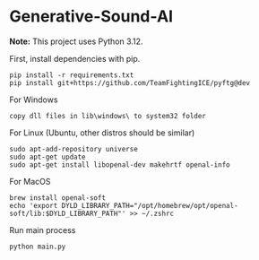 # Generative-Sound-AI

**Note:** This project uses Python 3.12.

First, install dependencies with pip.
```
pip install -r requirements.txt
pip install git+https://github.com/TeamFightingICE/pyftg@dev
```

For Windows
```
copy dll files in lib\windows\ to system32 folder
```

For Linux (Ubuntu, other distros should be similar)
```
sudo apt-add-repository universe
sudo apt-get update
sudo apt-get install libopenal-dev makehrtf openal-info
```

For MacOS
```
brew install openal-soft
echo 'export DYLD_LIBRARY_PATH="/opt/homebrew/opt/openal-soft/lib:$DYLD_LIBRARY_PATH"' >> ~/.zshrc
```

Run main process
```
python main.py
```
